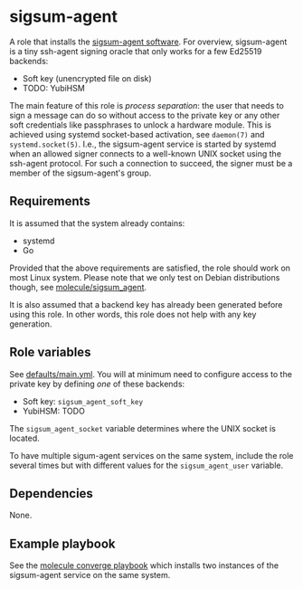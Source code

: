 sigsum-agent
============
A role that installs the [sigsum-agent software][].  For overview, sigsum-agent
is a tiny ssh-agent signing oracle that only works for a few Ed25519 backends:

* Soft key (unencrypted file on disk)
* TODO: YubiHSM

The main feature of this role is *process separation*: the user that needs to
sign a message can do so without access to the private key or any other soft
credentials like passphrases to unlock a hardware module.  This is achieved
using systemd socket-based activation, see `daemon(7)` and ` systemd.socket(5)`.
I.e., the sigsum-agent service is started by systemd when an allowed signer
connects to a well-known UNIX socket using the ssh-agent protocol.  For such a
connection to succeed, the signer must be a member of the sigsum-agent's group.

[sigsum-agent software]: https://git.glasklar.is/sigsum/core/key-mgmt/

Requirements
------------
It is assumed that the system already contains:

* systemd
* Go

Provided that the above requirements are satisfied, the role should work on most
Linux system.  Please note that we only test on Debian distributions though, see
[molecule/sigsum_agent](../../molecule/sigsum_agent/molecule.yml).

It is also assumed that a backend key has already been generated before using
this role.  In other words, this role does not help with any key generation.

Role variables
--------------
See [defaults/main.yml](./defaults/main.yml).  You will at minimum need to
configure access to the private key by defining *one* of these backends:

* Soft key: `sigsum_agent_soft_key`
* YubiHSM: TODO

The `sigsum_agent_socket` variable determines where the UNIX socket is located.

To have multiple sigum-agent services on the same system, include the role
several times but with different values for the `sigsum_agent_user` variable.

Dependencies
------------
None.

Example playbook
----------------
See the [molecule converge playbook](../../molecule/sigsum_agent/converge.yml)
which installs two instances of the sigsum-agent service on the same system.
